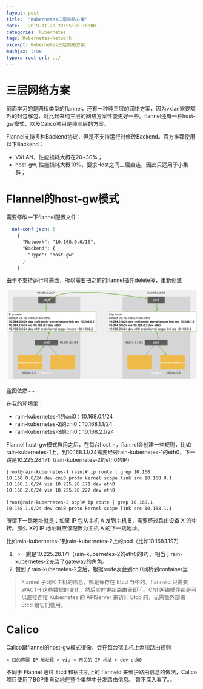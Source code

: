 ```yaml
---
layout: post
title:  "Kubernetes三层网络方案"
date:   2019-11-20 22:55:00 +0800
categories: Kubernetes
tags: Kubernetes-Network
excerpt: Kubernetes三层网络方案
mathjax: true
typora-root-url: ../
---
```


# 三层网络方案

前面学习的是网桥类型的flannel，还有一种纯三层的网络方案，因为vxlan需要额外的封包解包，对比起来纯三层的网络方案性能更好一些。flannel还有一种host-gw模式，以及Calico项目是纯三层的方案。

Flannel支持多种Backend协议，但是不支持运行时修改Backend。官方推荐使用以下Backend：

- VXLAN，性能损耗大概在20~30%；
- host-gw, 性能损耗大概10%，要求Host之间二层直连，因此只适用于小集群；

# Flannel的host-gw模式

需要修改一下flannel配置文件：

```yaml
  net-conf.json: |
    {
      "Network": "10.168.0.0/16",
      "Backend": {
        "Type": "host-gw"
      }
    }
```

由于不支持运行时需改，所以需要把之前的flannel插件delete掉，重新创建

![image-20191120160318050](/assets/images/image-20191120160318050.png)

盗图依然~~

在我的环境里：

* rain-kubernetes-1的cni0：10.168.0.1/24
* rain-kubernetes-2的cni0：10.168.1.1/24
* rain-kubernetes-3的cni0：10.168.2.1/24

 Flannel host-gw模式启用之后，在每台host上，flannel会创建一些规则，比如rain-kubernetes-1上，到10.168.1.1/24需要经过rain-kubernetes-1的eth0，下一跳是10.225.28.171（rain-kubernetes-2的eth0的IP）

```shell
[root@rain-kubernetes-1 rain]# ip route | grep 10.168
10.168.0.0/24 dev cni0 proto kernel scope link src 10.168.0.1
10.168.1.0/24 via 10.225.28.171 dev eth0
10.168.2.0/24 via 10.225.28.227 dev eth0

[root@rain-kubernetes-2 ocp]# ip route | grep 10.168.1
10.168.1.0/24 dev cni0 proto kernel scope link src 10.168.1.1
```

所谓下一跳地址就是：如果 IP 包从主机 A 发到主机 B，需要经过路由设备 X 的中转。那么 X的 IP 地址就应该配置为主机 A 的下一跳地址。

比如rain-kubernetes-1到rain-kubernetes-2上的pod（比如10.168.1.197）

1. 下一跳是10.225.28.171（rain-kubernetes-2的eth0的IP），相当于rain-kubernetes-2充当了gateway的角色。
2. 包到了rain-kubernetes-2之后，根据route表会到cni0网桥到container里

> Flannel 子网和主机的信息，都是保存在 Etcd 当中的。flanneld 只需要 WACTH 这些数据的变化，然后实时更新路由表即可。CNI 网络插件都是可以直接连接 Kubernetes 的 APIServer 来访问 Etcd 的，无需额外部署 Etcd 给它们使用。

# Calico

Calico跟flannel的host-gw模式很像，会在每台宿主机上添加路由规则

```
< 目的容器 IP 地址段 > via < 网关的 IP 地址 > dev eth0
```

不同于 Flannel 通过 Etcd 和宿主机上的 flanneld 来维护路由信息的做法，Calico 项目使用了BGP来自动地在整个集群中分发路由信息。
暂不深入看了。。
